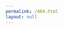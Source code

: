 ```yaml
---
permalink: /404.html
layout: null
---
```


<script>

function redirectToHelp() {
	location.href = "https://github.com/stb-gaming/.github/wiki/portal"
}
	const urlParams = new URLSearchParams(location.search),
		urlParam = urlParams.get("url");
	if(!urlParam)redirectToHelp();
	const denkiUrl = urlParam.replace("https://denki.co.uk","");
	location.href = "https://stb-gaming.github.io" + denkiUrl;
</script>
